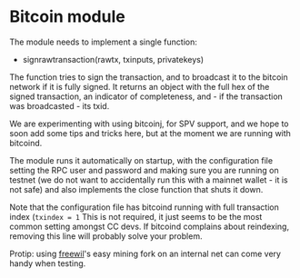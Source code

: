 Bitcoin module
==============

The module needs to implement a single function:

- signrawtransaction(rawtx, txinputs, privatekeys)

The function tries to sign the transaction, and to broadcast it to the bitcoin network if it is fully signed. It returns an object with the full hex of the signed transaction, an indicator of completeness, and - if the transaction was broadcasted - its txid.

We are experimenting with using bitcoinj, for SPV support, and we hope to soon add some tips and tricks here, but at the moment we are running with bitcoind.

The module runs it automatically on startup, with the configuration file setting the RPC user and password and making sure you are running on testnet (we do not want to accidentally run this with a mainnet wallet - it is not safe) and also implements the close function that shuts it down.

Note that the configuration file has bitcoind running with full transaction index (`txindex = 1` This is not required, it just seems to be the most common setting amongst CC devs. If bitcoind complains about reindexing, removing this line will probably solve your problem.

Protip: using [freewil](https://github.com/freewil)'s easy mining fork on an internal net can come very handy when testing.
